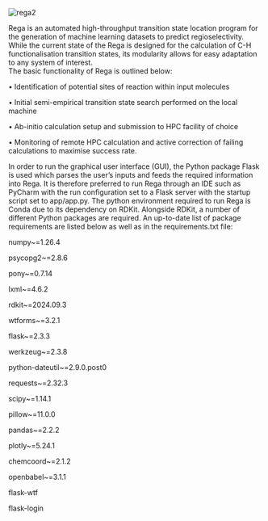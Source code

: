 
![rega2](https://github.com/user-attachments/assets/223390c6-206f-4128-aec5-6bf1caf027d2)

Rega is an automated high-throughput transition state location program for the generation of machine learning datasets to predict regioselectivity. While the current state of the Rega is designed for the calculation of C-H functionalisation transition states, its modularity allows for easy adaptation to any system of interest.  
The basic functionality of Rega is outlined below:

•	Identification of potential sites of reaction within input molecules

•	Initial semi-empirical transition state search performed on the local machine

•	Ab-initio calculation setup and submission to HPC facility of choice

•	Monitoring of remote HPC calculation and active correction of failing calculations to maximise success rate.

In order to run the graphical user interface (GUI), the Python package Flask is used which parses the user’s inputs and feeds the required information into Rega. It is therefore preferred to run Rega through an IDE such as PyCharm with the run configuration set to a Flask server with the startup script set to app/app.py.
The python environment required to run Rega is Conda due to its dependency on RDKit. Alongside RDKit, a number of different Python packages are required. An up-to-date list of package requirements are listed below as well as in the requirements.txt file:

numpy~=1.26.4

psycopg2~=2.8.6

pony~=0.7.14

lxml~=4.6.2

rdkit~=2024.09.3

wtforms~=3.2.1

flask~=2.3.3

werkzeug~=2.3.8

python-dateutil~=2.9.0.post0

requests~=2.32.3

scipy~=1.14.1

pillow~=11.0.0

pandas~=2.2.2

plotly~=5.24.1

chemcoord~=2.1.2

openbabel~=3.1.1

flask-wtf

flask-login



